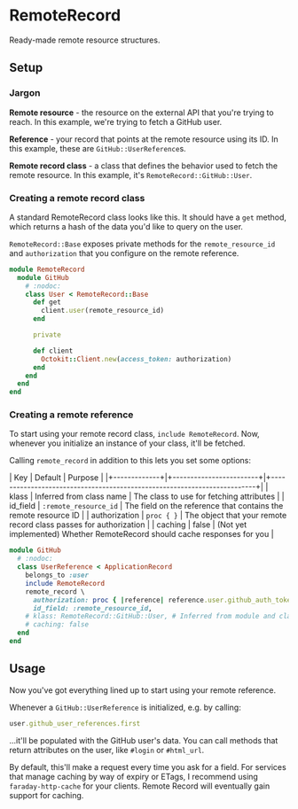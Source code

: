 # RemoteRecord

Ready-made remote resource structures.

## Setup

### Jargon

**Remote resource** - the resource on the external API that you're trying to
reach. In this example, we're trying to fetch a GitHub user.

**Reference** - your record that points at the remote resource using its ID. In
this example, these are `GitHub::UserReference`s.

**Remote record class** - a class that defines the behavior used to fetch the
remote resource. In this example, it's `RemoteRecord::GitHub::User`.

### Creating a remote record class

A standard RemoteRecord class looks like this. It should have a `get` method,
which returns a hash of the data you'd like to query on the user.

`RemoteRecord::Base` exposes private methods for the `remote_resource_id` and
`authorization` that you configure on the remote reference.

```ruby
module RemoteRecord
  module GitHub
    # :nodoc:
    class User < RemoteRecord::Base
      def get
        client.user(remote_resource_id)
      end

      private

      def client
        Octokit::Client.new(access_token: authorization)
      end
    end
  end
end
```

### Creating a remote reference

To start using your remote record class, `include RemoteRecord`. Now, whenever
you initialize an instance of your class, it'll be fetched.

Calling `remote_record` in addition to this lets you set some options:

| Key           | Default                  | Purpose                                                                   |
|+-------------+|+------------------------+|+-------------------------------------------------------------------------+|
| klass         | Inferred from class name | The class to use for fetching attributes                                  |
| id_field      | `:remote_resource_id`    | The field on the reference that contains the remote resource ID           |
| authorization | `proc { }`               | The object that your remote record class passes for authorization          |
| caching       | false                    | (Not yet implemented) Whether RemoteRecord should cache responses for you |

```ruby
module GitHub
  # :nodoc:
  class UserReference < ApplicationRecord
    belongs_to :user
    include RemoteRecord
    remote_record \
      authorization: proc { |reference| reference.user.github_auth_tokens.active.first.token },
      id_field: :remote_resource_id,
    # klass: RemoteRecord::GitHub::User, # Inferred from module and class name
    # caching: false
  end
end
```

## Usage

Now you've got everything lined up to start using your remote reference.

Whenever a `GitHub::UserReference` is initialized, e.g. by calling:

```ruby
user.github_user_references.first
```

...it'll be populated with the GitHub user's data. You can call methods that
return attributes on the user, like `#login` or `#html_url`.

By default, this'll make a request every time you ask for a field. For services
that manage caching by way of expiry or ETags, I recommend using
`faraday-http-cache` for your clients. Remote Record will eventually gain
support for caching.
